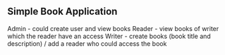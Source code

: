 ## Simple Book Application

Admin - could create user and view books
Reader - view books of writer which the reader have an access
Writer - create books (book title and description) / add a reader who could access the book
